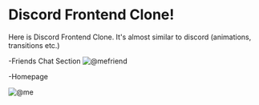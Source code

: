 <h1>Discord Frontend Clone!</h1>
Here is Discord Frontend Clone. It's almost similar to discord (animations, transitions etc.)

-Friends Chat Section
![@mefriend](https://user-images.githubusercontent.com/75330445/128720863-63f0effd-1231-4ef9-afdc-3b9e19f55259.PNG)

-Homepage

![@me](https://user-images.githubusercontent.com/75330445/128720658-0c4a8b19-b942-44dd-ae18-165834b55b33.PNG)
